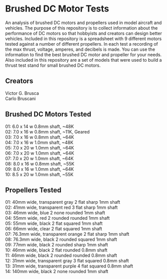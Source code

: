 # Brushed DC Motor Tests
An analysis of brushed DC motors and propellers used in model aircraft and vehicles.
The purpose of this repository is to collect information about the performance of DC motors so that hobbyists and creators can design better vehicles.
Included in this repository is a spreadsheet with 9 different motors tested against a number of different propellers.
In each test a recording of the max thrust, voltage, amperes, and decibels is made.
You can use the information to find the best brushed DC motor and propeller for your needs.
Also included in this repository are a set of models that were used to build a thrust test stand for small brushed DC motors.

## Creators
Victor G. Brusca<br>
Carlo Bruscani<br>

## Brushed DC Motors Tested
01: 6.0 x 14 w 0.8mm shaft, ~48K<br>
02: 7.0 x 16 w 0.8mm shaft, ~11K, Geared<br>
03: 7.0 x 16 w 0.8mm shaft, ~64K<br>
04: 7.0 x 16 w 1.0mm shaft, ~48K<br>
05: 7.0 x 20 w 1.0mm shaft, ~64K<br>
06: 7.0 x 20 w 1.0mm shaft, ~64K<br>
07: 7.0 x 20 w 1.0mm shaft, ~64K<br>
08: 8.0 x 16 w 0.8mm shaft, ~55K<br>
09: 8.0 x 16 w 1.0mm shaft, ~64K<br>
10: 8.5 x 20 w 1.0mm shaft, ~55K<br>

## Propellers Tested
01: 40mm wide, transparent gray 2 flat sharp 1mm shaft<br>
02: 41mm wide, transparent red 3 flat sharp 1mm shaft<br>
03: 46mm wide, blue 2 none rounded 1mm shaft<br>
04: 55mm wide, red 2 rounded rounded 1mm shaft<br>
05: 55mm wide, black 2 flat squared 1mm shaft<br>
06: 66mm wide, clear 2 flat squared 1mm shaft<br>
07: 76.3mm wide, transparent orange 2 flat sharp 1mm shaft<br>
08: 76.3mm wide, black 2 rounded squared 1mm shaft<br>
09: 77mm wide, black 2 rounded sharp 1mm shaft<br>
10: 46mm wide, black 2 flat rounded 0.8mm shaft<br>
11: 46mm wide, black 2 rounded rounded 0.8mm shaft<br>
12: 31mm wide, transparent gray 3 flat squared 0.8mm shaft<br>
13: 31mm wide, transparent purple 4 flat squared 0.8mm shaft<br>
14: 140mm wide, black 2 none rounded 1mm shaft<br>



